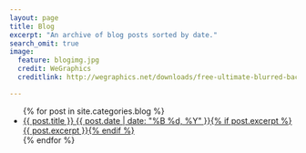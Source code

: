 ```yaml
---
layout: page
title: Blog
excerpt: "An archive of blog posts sorted by date."
search_omit: true
image:
  feature: blogimg.jpg
  credit: WeGraphics
  creditlink: http://wegraphics.net/downloads/free-ultimate-blurred-background-pack/

---
```


<ul class="post-list">
{% for post in site.categories.blog %} 
  <li><article><a href="{{ site.url }}{{ post.url }}">{{ post.title }} <span class="entry-date"><time datetime="{{ post.date | date_to_xmlschema }}">{{ post.date | date: "%B %d, %Y" }}</time></span>{% if post.excerpt %} <span class="excerpt">{{ post.excerpt }}</span>{% endif %}</a></article></li>
{% endfor %}
</ul>
